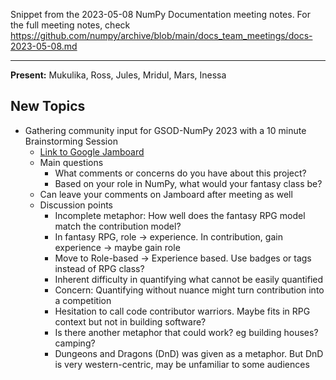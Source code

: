 Snippet from the 2023-05-08 NumPy Documentation meeting notes. For the full meeting notes, check https://github.com/numpy/archive/blob/main/docs_team_meetings/docs-2023-05-08.md

---
**Present:** Mukulika, Ross, Jules, Mridul, Mars, Inessa

## New Topics
- Gathering community input for GSOD-NumPy 2023 with a 10 minute Brainstorming Session
    - [Link to Google Jamboard](https://jamboard.google.com/d/1j_rEIslOh59N9cLGU1VGc7rTc88SuLTi7l4YqTqAULc/edit?usp=sharing)
    - Main questions
        - What comments or concerns do you have about this project?
        - Based on your role in NumPy, what would your fantasy class be?
    - Can leave your comments on Jamboard after meeting as well
    - Discussion points
        - Incomplete metaphor: How well does the fantasy RPG model match the contribution model?
        - In fantasy RPG, role -> experience. In contribution, gain experience -> maybe gain role
        - Move to Role-based -> Experience based. Use badges or tags instead of RPG class?
        - Inherent difficulty in quantifying what cannot be easily quantified
        - Concern: Quantifying without nuance might turn contribution into a competition
        - Hesitation to call code contributor warriors. Maybe fits in RPG context but not in building software?
        - Is there another metaphor that could work? eg building houses? camping?
        - Dungeons and Dragons (DnD) was given as a metaphor. But DnD is very western-centric, may be unfamiliar to some audiences
